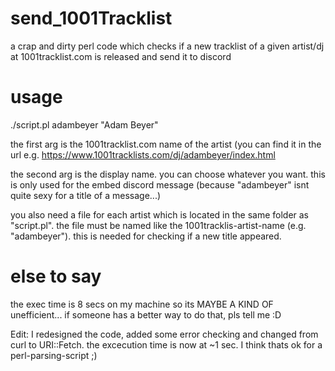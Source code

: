 # send_1001Tracklist
a crap and dirty perl code which checks if a new tracklist of a given artist/dj at 1001tracklist.com is released and send it to discord

# usage
./script.pl adambeyer "Adam Beyer"

the first arg is the 1001tracklist.com name of the artist (you can find it in the url e.g. https://www.1001tracklists.com/dj/adambeyer/index.html

the second arg is the display name. you can choose whatever you want. this is only used for the embed discord message (because "adambeyer" isnt quite sexy for a title of a message...)

you also need a file for each artist which is located in the same folder as "script.pl". the file must be named like the 1001tracklis-artist-name (e.g. "adambeyer"). this is needed for checking if a new title appeared. 

# else to say

the exec time is 8 secs on my machine so its MAYBE A KIND OF unefficient... if someone has a better way to do that, pls tell me :D

Edit: I redesigned the code, added some error checking and changed from curl to URI::Fetch. the excecution time is now at ~1 sec. I think thats ok for a perl-parsing-script ;)
